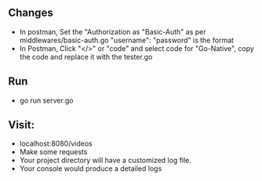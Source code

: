 ## Changes
  - In postman, Set the "Authorization as "Basic-Auth" as per middlewares/basic-auth.go "username": "password" is the format
  - In Postman, Click "</>" or "code" and select code for "Go-Native", copy the code and replace it with the tester.go

## Run 
  - go run server.go

## Visit:

  - localhost:8080/videos
  - Make some requests
  - Your project directory will have a customized log file.
  - Your console would produce a detailed logs
